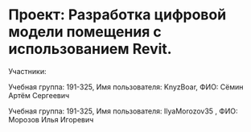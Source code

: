 # Проект: Разработка цифровой модели помещения с использованием Revit.








Участники:

Учебная группа: 191-325, Имя пользователя: KnyzBoar, ФИО: Сёмин Артём Сергеевич

Учебная группа: 191-325, Имя пользователя: IlyaMorozov35 , ФИО: Морозов Илья Игоревич
